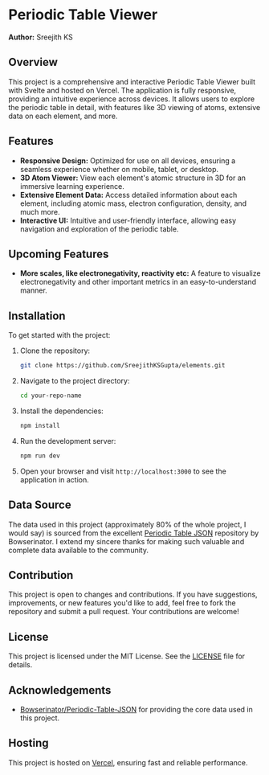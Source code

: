 # Periodic Table Viewer

**Author:** Sreejith KS

## Overview

This project is a comprehensive and interactive Periodic Table Viewer built with Svelte and hosted on Vercel. The application is fully responsive, providing an intuitive experience across devices. It allows users to explore the periodic table in detail, with features like 3D viewing of atoms, extensive data on each element, and more.

## Features

- **Responsive Design:** Optimized for use on all devices, ensuring a seamless experience whether on mobile, tablet, or desktop.
- **3D Atom Viewer:** View each element's atomic structure in 3D for an immersive learning experience.
- **Extensive Element Data:** Access detailed information about each element, including atomic mass, electron configuration, density, and much more.
- **Interactive UI:** Intuitive and user-friendly interface, allowing easy navigation and exploration of the periodic table.

## Upcoming Features

- **More scales, like electronegativity, reactivity etc:** A feature to visualize electronegativity and other important metrics in an easy-to-understand manner.

## Installation

To get started with the project:

1. Clone the repository:
   ```bash
   git clone https://github.com/SreejithKSGupta/elements.git
   ```
2. Navigate to the project directory:
   ```bash
   cd your-repo-name
   ```
3. Install the dependencies:
   ```bash
   npm install
   ```
4. Run the development server:
   ```bash
   npm run dev
   ```
5. Open your browser and visit `http://localhost:3000` to see the application in action.

## Data Source

The data used in this project (approximately 80% of the whole project, I would say) is sourced from the excellent [Periodic Table JSON](https://github.com/Bowserinator/Periodic-Table-JSON) repository by Bowserinator. I extend my sincere thanks for making such valuable and complete data available to the community.

## Contribution

This project is open to changes and contributions. If you have suggestions, improvements, or new features you'd like to add, feel free to fork the repository and submit a pull request. Your contributions are welcome!

## License

This project is licensed under the MIT License. See the [LICENSE](LICENSE) file for details.

## Acknowledgements

- [Bowserinator/Periodic-Table-JSON](https://github.com/Bowserinator/Periodic-Table-JSON) for providing the core data used in this project.

## Hosting

This project is hosted on [Vercel](https://elements-bmeh.vercel.app/), ensuring fast and reliable performance.